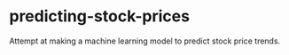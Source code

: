 # predicting-stock-prices
Attempt at making a machine learning model to predict stock price trends.
